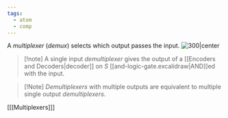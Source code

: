 ```yaml
---
tags:
  - atom
  - comp
---
```

A *multiplexer* (*demux*) selects which output passes the input.
![300|center](demultiplexer.excalidraw)


> [!note] A single input *demultiplexer* gives the output of a [[Encoders and Decoders|decoder]] on $S$ [[and-logic-gate.excalidraw|AND]]ed with the input.

> [!Note] *Demultiplexers* with multiple outputs are equivalent to multiple single output *demultiplexers*.

\[[[Multiplexers]]\]